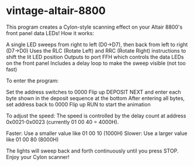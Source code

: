# vintage-altair-8800

This program creates a Cylon-style scanning effect on your Altair 8800's front panel data LEDs!
How it works:

A single LED sweeps from right to left (D0→D7), then back from left to right (D7→D0)
Uses the RLC (Rotate Left) and RRC (Rotate Right) instructions to shift the lit LED position
Outputs to port FFH which controls the data LEDs on the front panel
Includes a delay loop to make the sweep visible (not too fast)

To enter the program:

Set the address switches to 0000
Flip up DEPOSIT NEXT and enter each byte shown in the deposit sequence at the bottom
After entering all bytes, set address back to 0000
Flip up RUN to start the animation

To adjust the speed:
The speed is controlled by the delay count at address 0x0021-0x0023 (currently 01 00 40 = 4000H).

Faster: Use a smaller value like 01 00 10 (1000H)
Slower: Use a larger value like 01 00 80 (8000H)

The lights will sweep back and forth continuously until you press STOP. Enjoy your Cylon scanner!
